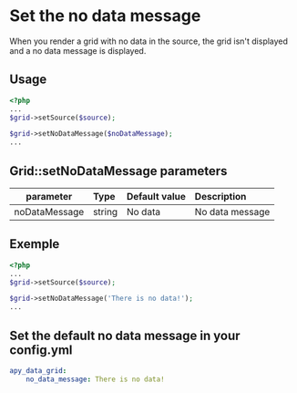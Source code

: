 Set the no data message
=======================

When you render a grid with no data in the source, the grid isn't displayed and a no data message is displayed.

## Usage

```php
<?php
...
$grid->setSource($source);

$grid->setNoDataMessage($noDataMessage);
...
```

## Grid::setNoDataMessage parameters

|parameter|Type|Default value|Description|
|:--:|:--|:--|:--|
|noDataMessage|string|No data|No data message|

## Exemple

```php
<?php
...
$grid->setSource($source);

$grid->setNoDataMessage('There is no data!');
...
```

## Set the default no data message in your config.yml
```yml
apy_data_grid:
    no_data_message: There is no data!
```